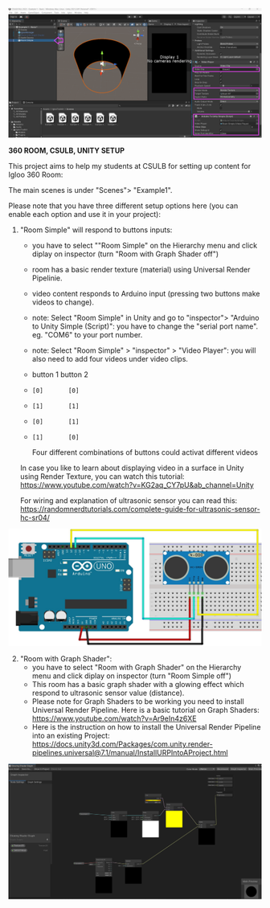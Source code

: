 
![Alt Text](UnityScreenshot01.png)


**360 ROOM, CSULB, UNITY SETUP**



This project aims to help my students at CSULB for setting up content for Igloo 360 Room:

The main scenes is under "Scenes"> "Example1". 

Please note that you have three different setup options here (you can enable each option and use it in your project):


1. "Room Simple" will respond to buttons inputs:
    - you have to select ""Room Simple" on the Hierarchy menu and click diplay on inspector (turn "Room with Graph Shader off")
    - room has a basic render texture (material) using Universal Render Pipelinie.
    - video content responds to Arduino input (pressing two buttons make videos to change). 
    - note: Select "Room Simple" in Unity and go to "inspector"> "Arduino to Unity Simple (Script)": you have to change the "serial port name". eg. "COM6" to your port number.
    - note: Select "Room Simple" > "inspector" > "Video Player": you will also need to add four videos under video clips. 
    
   -  button 1 button 2
   -     [0]       [0]
   -     [1]       [1]
   -     [0]       [1]
   -     [1]       [0] 
       Four different combinations of buttons could activat different videos 


    In case you like to learn about displaying video in a surface in Unity using Render Texture, you can watch this tutorial: https://www.youtube.com/watch?v=KG2aq_CY7pU&ab_channel=Unity

    For wiring and explanation of ultrasonic sensor you can read this: https://randomnerdtutorials.com/complete-guide-for-ultrasonic-sensor-hc-sr04/

![GraphShader](arduinoUltrasonic.png)


2. "Room with Graph Shader": 
    - you have to select "Room with Graph Shader" on the Hierarchy menu and click diplay on inspector (turn "Room Simple off")
    - This room has a basic graph shader with a glowing effect which respond to ultrasonic sensor value (distance). 
    - Please note for Graph Shaders to be working you need to install Universal Render Pipeline. Here is a basic tutorial on Graph Shaders: https://www.youtube.com/watch?v=Ar9eIn4z6XE
    - Here is the instruction on how to install the Universal Render Pipeline into an existing Project: https://docs.unity3d.com/Packages/com.unity.render-pipelines.universal@7.1/manual/InstallURPIntoAProject.html

![GraphShader](UnityScreenshot02.png)

